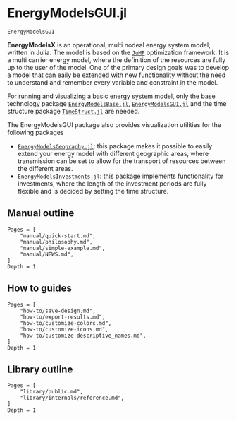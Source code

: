 # EnergyModelsGUI.jl

```@docs
EnergyModelsGUI
```

**EnergyModelsX** is an operational, multi nodeal energy system model, written in Julia.
The model is based on the [`JuMP`](https://jump.dev/JuMP.jl/stable/) optimization framework.
It is a multi carrier energy model, where the definition of the resources are fully up to the user of the model.
One of the primary design goals was to develop a model that can eaily be extended with new functionality without the need to understand and remember every variable and constraint in the model.

For running and visualizing a basic energy system model, only the base technology package
[`EnergyModelsBase.jl`](https://github.com/EnergyModelsX/EnergyModelsBase.jl.git),
[`EnergyModelsGUI.jl`](https://github.com/EnergyModelsX/EnergyModelsGUI.jl.git)
and the time structure package
[`TimeStruct.jl`](https://github.com/sintefore/TimeStruct.jl/releases)
are needed.

The EnergyModelsGUI package also provides visualization utilities for the following packages

- [`EnergyModelsGeography.jl`](https://github.com/EnergyModelsX/EnergyModelsGeography.jl):
   this package makes it possible to easily extend your energy model with different
   geographic areas, where transmission can be set to allow for the transport of
   resources between the different areas.
- [`EnergyModelsInvestments.jl`](https://github.com/EnergyModelsX/EnergyModelsInvestments.jl):
   this package implements functionality for investments, where the length of the
   investment periods are fully flexible and is decided by setting the time
   structure.

## Manual outline

```@contents
Pages = [
    "manual/quick-start.md",
    "manual/philosophy.md",
    "manual/simple-example.md",
    "manual/NEWS.md",
]
Depth = 1
```

## How to guides

```@contents
Pages = [
    "how-to/save-design.md",
    "how-to/export-results.md",
    "how-to/customize-colors.md",
    "how-to/customize-icons.md",
    "how-to/customize-descriptive_names.md",
]
Depth = 1
```

## Library outline

```@contents
Pages = [
    "library/public.md",
    "library/internals/reference.md",
]
Depth = 1
```

